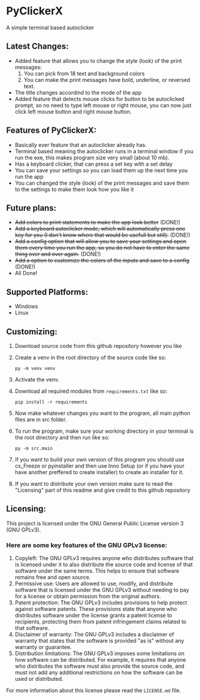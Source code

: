 # PyClickerX
A simple terminal based autoclicker

## Latest Changes:
- Added feature that allows you to change the style (look) of the print messages:
    1. You can pick from 18 text and background colors
    2. You can make the print messages have bold, underline, or reversed text.
- The title changes accordind to the mode of the app
- Added feature that detects mouse clicks for button to be autoclicked prompt, so no need to type left mouse or right mouse, you can now just click left mouse button and right mouse button.

## Features of PyClickerX:
- Basically ever feature that an autoclicker already has.
- Terminal based meaning the autoclicker runs in a terminal window if you run the exe, this makes program size very small (about 10 mb).
- Has a keyboard clicker, that can press a set key with a set delay
- You can save your settings so you can load them up the next time you run the app
- You can changed the style (look) of the print messages and save them to the settings to make them look how you like it

## Future plans:
- ~~Add colors to print statements to make the app look better~~ (DONE!)
- ~~Add a keyboard autoclicker mode, which will automatically press one key for you (I don't know where that would be usefull but still).~~ (DONE!)
- ~~Add a config option that will allow you to save your settings and open them every time you run the app, so you do not have to enter the same thing over and over again.~~ (DONE!)
- ~~Add a option to customize the colors of the inputs and save to a config~~ (DONE!)
- All Done!

## Supported Platforms:
- Windows
- Linux

## Customizing:
1. Download source code from this github repository however you like
2. Create a venv in the root directory of the source code like so:

    ```py -m venv venv```
3. Activate the venv.
4. Download all required modules from `requirements.txt` like so:

    ```pip install -r requirements```
5. Now make whatever changes you want to the program, all main python files are in src folder.
6. To run the program, make sure your working directory in your terminal is the root directory and then run like so:

    ```py -m src.main```
7. If you want to build your own version of this program you should use cx_Freeze or pyinstaller and then use Inno Setup (or if you have your have another preffered to create installer) to create an installer for it.
8. If you want to distribute your own version make sure to read the "Licensing" part of this readme and give credit to this github repository

## Licensing:
This project is licensed under the GNU General Public License version 3 (GNU GPLv3).

### Here are some key features of the GNU GPLv3 license:
1. Copyleft: The GNU GPLv3 requires anyone who distributes software that is licensed under it to also distribute the source code and license of that software under the same terms. This helps to ensure that software remains free and open source.
2. Permissive use: Users are allowed to use, modify, and distribute software that is licensed under the GNU GPLv3 without needing to pay for a license or obtain permission from the original authors.
3. Patent protection: The GNU GPLv3 includes provisions to help protect against software patents. These provisions state that anyone who distributes software under the license grants a patent license to recipients, protecting them from patent infringement claims related to that software.
4. Disclaimer of warranty: The GNU GPLv3 includes a disclaimer of warranty that states that the software is provided "as is" without any warranty or guarantee.
5. Distribution limitations: The GNU GPLv3 imposes some limitations on how software can be distributed. For example, it requires that anyone who distributes the software must also provide the source code, and must not add any additional restrictions on how the software can be used or distributed.

For more information about this license please read the `LICENSE.md` file.
